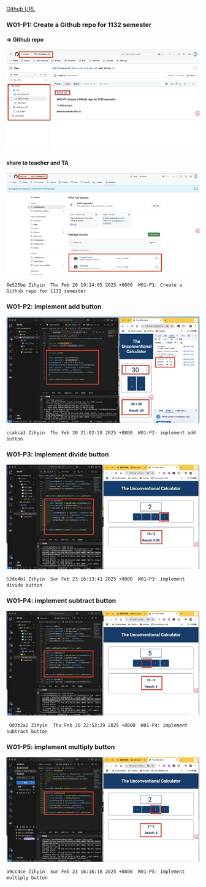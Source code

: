 [Github URL](https://github.com/zihyinhsu/1132-1N-demo-22)

### W01-P1: Create a Github repo for 1132 semester
#### => Github repo
![alt text](img/p1-1.png)

#### share to teacher and TA
![alt text](img/p1-2.png)

```
8e525be Zihyin  Thu Feb 20 19:14:05 2025 +0800  W01-P1: Create a Github repo for 1132 semester
```

### W01-P2: implement add button
 
![alt text](img/p2-1.png)
 
```
ccabca3 Zihyin  Thu Feb 20 21:02:28 2025 +0800  W01-P2: implement add button
```

### W01-P3: implement divide button

![alt text](img/p3-1.png)
 
```
52de4b1 Zihyin  Sun Feb 23 16:13:41 2025 +0800  W01-P3: implement divide button
```
 
### W01-P4: implement subtract button
 
![](img/p4-1.png)
 
```
 0d3b2a2 Zihyin  Thu Feb 20 22:53:29 2025 +0800  W01-P4: implement subtract button
```

### W01-P5: implement multiply button

![](img/p5-1.png)
 
```
a9cc4ce Zihyin  Sun Feb 23 16:16:18 2025 +0800  W01-P5: implement multiply button
```